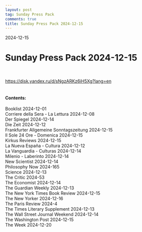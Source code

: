 ```yaml
---
layout: post
tag: Sunday Press Pack
comments: true
title: Sunday Press Pack 2024-12-15
---
```


2024-12-15

# Sunday Press Pack 2024-12-15
<br>

<https://disk.yandex.ru/d/sNgzARKz6iH5Xg?lang=en>
<br><br>

#### Contents:

Booklist 2024-12-01<br>
Corriere della Sera - La Lettura 2024-12-08<br>
Der Spiegel 2024-12-14<br>
Die Zeit 2024-12-12<br>
Frankfurter Allgemeine Sonntagszeitung 2024-12-15<br>
Il Sole 24 Ore - Domenica 2024-12-15<br>
Kirkus Reviews 2024-12-15<br>
La Nueva España - Cultura 2024-12-12<br>
La Vanguardia - Culturas 2024-12-14<br>
Milenio - Laberinto 2024-12-14<br>
New Scientist 2024-12-14<br>
Philosophy Now 2024-165<br>
Science 2024-12-13<br>
The Critic 2024-53<br>
The Economist 2024-12-14<br>
The Guardian Weekly 2024-12-13<br>
The New York Times Book Review 2024-12-15<br>
The New Yorker 2024-12-16<br>
The Paris Review 2024-4<br>
The Times Literary Supplement 2024-12-13<br>
The Wall Street Journal Weekend 2024-12-14<br>
The Washington Post 2024-12-15<br>
The Week 2024-12-20<br>